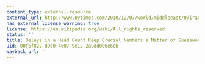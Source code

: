 ```yaml
---
content_type: external-resource
external_url: http://www.nytimes.com/2010/12/07/world/middleeast/07iraq.html
has_external_license_warning: true
license: https://en.wikipedia.org/wiki/All_rights_reserved
status: ''
title: Delays in a Head Count Keep Crucial Numbers a Matter of Guesswork
uid: 00f5f822-d9d0-4007-9e12-2a9dd006e6cb
wayback_url: ''
---
```

